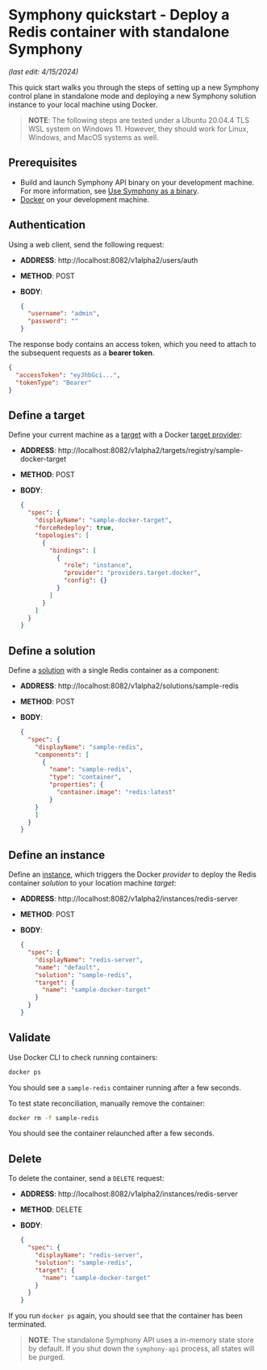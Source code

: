 # Symphony quickstart - Deploy a Redis container with standalone Symphony

_(last edit: 4/15/2024)_

This quick start walks you through the steps of setting up a new Symphony control plane in standalone mode and deploying a new Symphony solution instance to your local machine using Docker.

> **NOTE**: The following steps are tested under a Ubuntu 20.04.4 TLS WSL system on Windows 11. However, they should work for Linux, Windows, and MacOS systems as well.

## Prerequisites

* Build and launch Symphony API binary on your development machine. For more information, see [Use Symphony as a binary](./quick_start_binary.md).
* [Docker](https://www.docker.com/) on your development machine.

## Authentication

Using a web client, send the following request:

* **ADDRESS**: http://localhost:8082/v1alpha2/users/auth
* **METHOD**: POST
* **BODY**:

  ```json
  {
    "username": "admin",
    "password": ""
  }
  ```

The response body contains an access token, which you need to attach to the subsequent requests as a **bearer token**.

```json
{
  "accessToken": "eyJhbGci...",
  "tokenType": "Bearer"
}
```

## Define a target

Define your current machine as a [target](../concepts/unified-object-model/target.md) with a Docker [target provider](../providers/target_provider.md):

* **ADDRESS**: http://localhost:8082/v1alpha2/targets/registry/sample-docker-target
* **METHOD**: POST
* **BODY**:

  ```json
  {
    "spec": {
      "displayName": "sample-docker-target",
      "forceRedeploy": true,
      "topologies": [
        {
          "bindings": [
            {
              "role": "instance",
              "provider": "providers.target.docker",
              "config": {}
            }
          ]
        }
      ]
    }
  }

  ```

## Define a solution

Define a [solution](../concepts/unified-object-model/solution.md) with a single Redis container as a component:

* **ADDRESS**: http://localhost:8082/v1alpha2/solutions/sample-redis
* **METHOD**: POST
* **BODY**:

  ```json
  {
    "spec": {
      "displayName": "sample-redis",
      "components": [
        {
          "name": "sample-redis",
          "type": "container",
          "properties": {
            "container.image": "redis:latest"
          }
      }
      ]
    }
  }
  ```

## Define an instance

Define an [instance](../concepts/unified-object-model/instance.md), which triggers the Docker *provider* to deploy the Redis container *solution* to your location machine *target*:

* **ADDRESS**: http://localhost:8082/v1alpha2/instances/redis-server
* **METHOD**: POST
* **BODY**:

  ```json
  {
    "spec": {
      "displayName": "redis-server",
      "name": "default",
      "solution": "sample-redis",
      "target": {
        "name": "sample-docker-target"
      }        
    }
  }
  ```

## Validate

Use Docker CLI to check running containers:

```bash
docker ps
```

You should see a `sample-redis` container running after a few seconds.

To test state reconciliation, manually remove the container:

```bash
docker rm -f sample-redis
```

You should see the container relaunched after a few seconds.

## Delete

To delete the container, send a `DELETE` request:

* **ADDRESS**: http://localhost:8082/v1alpha2/instances/redis-server
* **METHOD**: DELETE
* **BODY**:

  ```json
  {
    "spec": {
      "displayName": "redis-server",
      "solution": "sample-redis",
      "target": {
        "name": "sample-docker-target"
      }        
    }
  }
  ```

If you run `docker ps` again, you should see that the container has been terminated.

> **NOTE**: The standalone Symphony API uses a in-memory state store by default. If you shut down the `symphony-api` process, all states will be purged.
